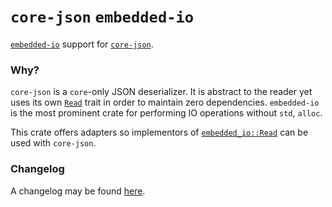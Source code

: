 # `core-json` `embedded-io`

[`embedded-io`](https://docs.rs/embedded-io) support for
[`core-json`](https://docs.rs/core-json).

### Why?

`core-json` is a `core`-only JSON deserializer. It is abstract to the reader
yet uses its own
[`Read`](https://docs.rs/core-json/latest/core_json/trait.Read.html) trait in
order to maintain zero dependencies. `embedded-io` is the most prominent crate
for performing IO operations without `std`, `alloc`.

This crate offers adapters so implementors of
[`embedded_io::Read`](
  https://docs.rs/embedded-io/latest/embedded_io/trait.Read.html
) can be used with `core-json`.

### Changelog

A changelog may be found
[here](
  https://github.com/core-json/core-json/tree/master/embedded-io/CHANGELOG.md
).
